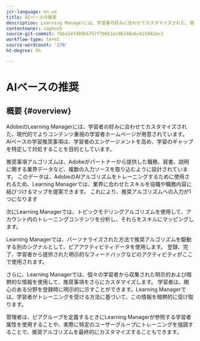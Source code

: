 ```yaml
---
jcr-language: en_us
title: AIベースの推奨
description: Learning Managerには、学習者の好みに合わせてカスタマイズされた、現代的でまったく新しいコンテンツ重視の学習者ホームページが用意されています。 AIベースの学習推奨事項は、学習者のエンゲージメントを高め、学習のギャップを特定して対処することを目的としています。
contentowner: saghosh
source-git-commit: fbba54fd99b5757f70011ec0b240abcb25042ec1
workflow-type: tm+mt
source-wordcount: '278'
ht-degree: 0%

---
```




# AIベースの推奨

## 概要 {#overview}

AdobeのLearning Managerには、学習者の好みに合わせてカスタマイズされた、現代的でよりコンテンツ重視の学習者ホームページが用意されています。 AIベースの学習推奨事項は、学習者のエンゲージメントを高め、学習のギャップを特定して対処することを目的としています。

推奨事項アルゴリズムは、Adobeがパートナーから提供した職務、肩書、説明に関する業界データなど、複数の入力ソースを取り込むように設計されています。 このデータは、AdobeのAIアルゴリズムをトレーニングするために使用されるため、Learning Managerでは、業界に合わせたスキルを役職や職務内容に結びつけるマップを提案できます。 これにより、推奨アルゴリズムへの入力が1つになります

次にLearning Managerでは、トピックモデリングアルゴリズムを使用して、アカウント内のトレーニングコンテンツを分析し、それらをスキルにマッピングします。

Learning Managerでは、パーソナライズされた方法で推奨アルゴリズムを駆動する別のシグナルとして、ピアアクティビティデータを使用します。 登録、完了、学習者から提供された明示的なフィードバックなどのアクティビティがここで使用されます。

さらに、Learning Managerでは、個々の学習者から収集された明示的および暗黙的な情報を使用して、推奨事項をさらにカスタマイズします。 学習者は、関心のある分野を登録時に明示的に示すことができます。Learning Managerでは、学習者がトレーニングを受ける方法に基づいて、この情報を暗黙的に受け取ります。

管理者は、ピアグループを定義するときにLearning Managerが参照する学習者属性を使用することや、実際に特定のユーザーグループにトレーニングを強調することで、推奨アルゴリズムを最終的にカスタマイズすることもできます。
